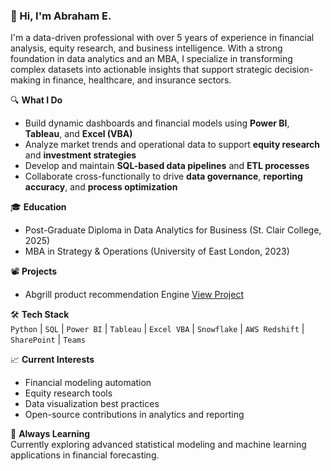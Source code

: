 ### 👋 Hi, I'm Abraham E.

I'm a data-driven professional with over 5 years of experience in financial analysis, equity research, and business intelligence. With a strong foundation in data analytics and an MBA, I specialize in transforming complex datasets into actionable insights that support strategic decision-making in finance, healthcare, and insurance sectors.

🔍 **What I Do**  
- Build dynamic dashboards and financial models using **Power BI**, **Tableau**, and **Excel (VBA)**  
- Analyze market trends and operational data to support **equity research** and **investment strategies**  
- Develop and maintain **SQL-based data pipelines** and **ETL processes**  
- Collaborate cross-functionally to drive **data governance**, **reporting accuracy**, and **process optimization**

🎓 **Education**  
- Post-Graduate Diploma in Data Analytics for Business (St. Clair College, 2025)  
- MBA in Strategy & Operations (University of East London, 2023)

📽️ **Projects**
- Abgrill product recommendation Engine [View Project](https://github.com/emokpareabraham/Restaurant_analysis)


🛠️ **Tech Stack**  
`Python` | `SQL` | `Power BI` | `Tableau` | `Excel VBA` | `Snowflake` | `AWS Redshift` | `SharePoint` | `Teams`
 


📈 **Current Interests**  
- Financial modeling automation  
- Equity research tools  
- Data visualization best practices  
- Open-source contributions in analytics and reporting

🌱 **Always Learning**  
Currently exploring advanced statistical modeling and machine learning applications in financial forecasting.

